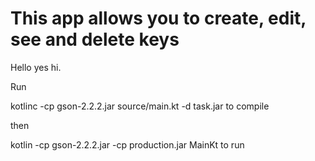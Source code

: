 # This app allows you to create, edit, see and delete keys
Hello yes hi.


Run 

kotlinc -cp gson-2.2.2.jar source/main.kt -d task.jar     to compile


then

kotlin -cp gson-2.2.2.jar -cp production.jar MainKt to run
